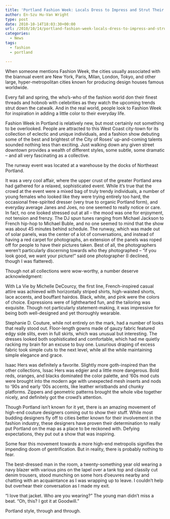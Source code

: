 ```yaml
---
title: 'Portland Fashion Week: Locals Dress to Impress and Strut Their Stuff'
author: En-Szu Hu-Van Wright
type: post
date: 2010-10-14T18:03:30+00:00
url: /2010/10/14/portland-fashion-week-locals-dress-to-impress-and-strut-their-stuff/
categories:
  - News
tags:
  - fashion
  - portland

---
```

When someone mentions Fashion Week, the cities usually associated with the biannual event are New York, Paris, Milan, London, Tokyo, and other large, hyper-metropolitan cities known for producing design houses famous worldwide.

Every fall and spring, the who’s-who of the fashion world don their finest threads and hobnob with celebrities as they watch the upcoming trends strut down the catwalk. And in the real world, people look to Fashion Week for inspiration in adding a little color to their everyday life.

Fashion Week in Portland is relatively new, but most certainly not something to be overlooked. People are attracted to this West Coast city-town for its collection of eclectic and unique individuals, and a fashion show debuting some of the best and brightest of the City of Roses’ up-and-coming talents sounded nothing less than exciting. Just walking down any given street downtown provides a wealth of different styles, some subtle, some dramatic &#8211; and all very fascinating as a collective.

The runway event was located at a warehouse by the docks of Northeast Portland.

It was a very cool affair, where the upper crust of the greater Portland area had gathered for a relaxed, sophisticated event. While it’s true that the crowd at the event were a mixed bag of truly trendy individuals, a number of young females who looked like they were trying entirely too hard, the occasional free-spirited dresser (very true to organic Portland form), and everyday average Janes and Joes, no one seemed to really notice or care. In fact, no one looked stressed out at all &#8211; the mood was one for enjoyment, not tension and frenzy. The DJ spun tunes ranging from Michael Jackson to French hip-hop to Michael Buble, and no one seemed to mind that the show was about 45 minutes behind schedule. The runway, which was made out of solar panels, was the center of a lot of conversations, and instead of having a red carpet for photographs, an extension of the panels was roped off for people to have their pictures taken. Best of all, the photographers weren’t particularly discerning towards who they photographed &#8211; “if you look good, we want your picture!” said one photographer (I declined, though I was flattered).

Though not all collections were wow-worthy, a number deserve acknowledgment:
  
With La Vie by Michelle DeCourcy, the first line, French-inspired casual attire was achieved with horizontally striped shirts, high-waisted shorts, lace accents, and bouffant hairdos. Black, white, and pink were the colors of choice. Expressions were of lighthearted fun, and the tailoring was exquisite. Though not particularly statement-making, it was impressive for being both well-designed and yet thoroughly wearable.

Stephanie D. Couture, while not entirely on the mark, had a number of looks that really stood out. Floor-length gowns made of gauzy fabric featured edgy side slits, even in full skirts, which was unusual but interesting. The dresses looked both sophisticated and comfortable, which had me quietly racking my brain for an excuse to buy one. Luxurious draping of excess fabric took simple cuts to the next level, while all the while maintaining simple elegance and grace.

Isaac Hers was definitely a favorite. Slightly more goth-inspired than the other collections, Issac Hers was edgier and a little more dangerous. Bold reds, oranges, and blacks dominated the color palette, and ‘60s mod cuts were brought into the modern age with unexpected mesh inserts and nods to ‘90s and early ‘00s accents, like leather wristbands and chunky platforms. Zippers and geometric patterns brought the whole vibe together nicely, and definitely got the crowd’s attention.

Though Portland isn’t known for it yet, there is an amazing movement of high-end couture designers coming out to show their stuff. While most budding designers fly off to cities better known for their involvement in the fashion industry, these designers have proven their determination to really put Portland on the map as a place to be reckoned with. Defying expectations, they put out a show that was inspiring.

Some fear this movement towards a more high-end metropolis signifies the impending doom of gentrification. But in reality, there is probably nothing to fear.

The best-dressed man in the room, a twenty-something year old wearing a navy blazer with various pins on the lapel over a tank top and classily cut denim trousers, stood munching on some hors d’oeuvres nearby and chatting with an acquaintance as I was wrapping up to leave. I couldn’t help but overhear their conversation as I made my exit.

“I love that jacket. Who are you wearing?” The young man didn’t miss a beat. “Oh, this? I got it at Goodwill.”

Portland style, through and through.